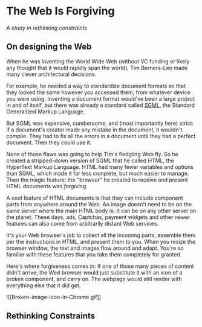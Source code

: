 # The Web Is Forgiving

*A study in rethinking constraints* 

## On designing the Web

When he was inventing the World Wide Web (without VC funding or likely any thought that it would rapidly span the world), Tim Berners-Lee made many clever architectural decisions. 

For example, he needed a way to standardize document formats so that they looked the same however you accessed them, from whatever device you were using. Inventing a document format would've been a large project in and of itself, but there was already a standard called [SGML](http://en.wikipedia.org/wiki/Standard_Generalized_Markup_Language), the Standard Generalized Markup Language.

But SGML was expensive, cumbersome, and (most importantly here) strict: if a document's creator made any mistake in the document, it wouldn't compile. They had to fix all the errors in a document until they had a perfect document. Then they could use it.

None of those flaws was going to help Tim's fledgling Web fly. So he created a stripped-down version of SGML that he called HTML, the HyperText Markup Language. HTML had many fewer variables and options than SGML, which made it far less complete, but much easier to manage. Then the magic feature: the "browser" he created to receive and present HTML documents was *forgiving*. 

 A cool feature of HTML documents is that they can include component parts from anywhere around the Web. An image doesn't need to be on the same server where the main HTML body is; it can be on any other server on the planet. These days, ads, Captchas, payment widgets and other newer features can also come from arbitrarily distant Web services.

It's your Web browser's job to collect all the incoming parts, assemble them per the instructions in HTML, and present them to you. When you resize the browser window, the text and images flow around and adapt. You're so familiar with these features that you take them completely for granted.

Here's where forgiveness comes in: If one of those many pieces of content didn't arrive, the Wed browser would just substitute it with an icon of a broken component, and carry on. The webpage would still render with everything else that it did get. 

![[Broken-image-icon-in-Chrome.gif]]
## Rethinking Constraints

